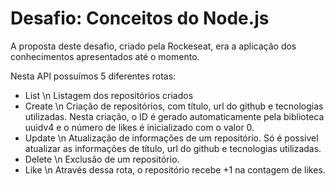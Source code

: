 # Desafio: Conceitos do Node.js

A proposta deste desafio, criado pela Rockeseat, era a aplicação dos conhecimentos apresentados até o momento.

Nesta API possuímos 5 diferentes rotas:
- List \n
  Listagem dos repositórios criados
- Create \n
  Criação de repositórios, com título, url do github e tecnologias utilizadas. Nesta criação, o ID é gerado automaticamente pela biblioteca uuidv4 e o número de likes é inicializado com o valor 0.
- Update \n
  Atualização de informações de um repositório. Só é possivel atualizar as informações de título, url do github e tecnologias utilizadas.
- Delete \n
  Exclusão de um repositório.
- Like \n
  Através dessa rota, o repositório recebe +1 na contagem de likes.

